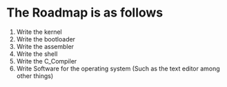 # The Roadmap is as follows


1. Write the kernel
2. Write the bootloader
3. Write the assembler
4. Write the shell
5. Write the C_Compiler
6. Write Software for the operating system (Such as the text editor among other things)
